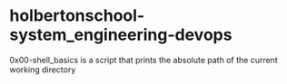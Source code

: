 # holbertonschool-system_engineering-devops
0x00-shell_basics is a script that prints the absolute path of the current working directory
